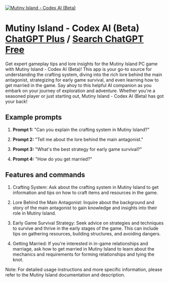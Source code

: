 
[![Mutiny Island - Codex AI (Beta)](https://files.oaiusercontent.com/file-wfO69G51AjoUdrt1sVPiPY4T?se=2123-10-17T10%3A29%3A30Z&sp=r&sv=2021-08-06&sr=b&rscc=max-age%3D31536000%2C%20immutable&rscd=attachment%3B%20filename%3Dsdsdsa.jpg&sig=1Shl6IrmGo2pQK1n0osw94sO7gopjPG6sqvcOAGapCs%3D)](https://chat.openai.com/g/g-OeYStezd5-mutiny-island-codex-ai-beta)

# Mutiny Island - Codex AI (Beta) [ChatGPT Plus](https://chat.openai.com/g/g-OeYStezd5-mutiny-island-codex-ai-beta) / [Search ChatGPT Free](https://gptcall.net/index.html#/?search=Mutiny%20Island%20-%20Codex%20AI%20(Beta))

Get expert gameplay tips and lore insights for the Mutiny Island PC game with Mutiny Island - Codex AI (Beta)! This app is your go-to source for understanding the crafting system, diving into the rich lore behind the main antagonist, strategizing for early game survival, and even learning how to get married in the game. Say ahoy to this helpful AI companion as you embark on your journey of exploration and adventure. Whether you're a seasoned player or just starting out, Mutiny Island - Codex AI (Beta) has got your back!

## Example prompts

1. **Prompt 1:** "Can you explain the crafting system in Mutiny Island?"

2. **Prompt 2:** "Tell me about the lore behind the main antagonist."

3. **Prompt 3:** "What's the best strategy for early game survival?"

4. **Prompt 4:** "How do you get married?"

## Features and commands

1. Crafting System: Ask about the crafting system in Mutiny Island to get information and tips on how to craft items and resources in the game.

2. Lore Behind the Main Antagonist: Inquire about the background and story of the main antagonist to gain knowledge and insights into their role in Mutiny Island.

3. Early Game Survival Strategy: Seek advice on strategies and techniques to survive and thrive in the early stages of the game. This can include tips on gathering resources, building structures, and avoiding dangers.

4. Getting Married: If you're interested in in-game relationships and marriage, ask how to get married in Mutiny Island to learn about the mechanics and requirements for forming relationships and tying the knot.

Note: For detailed usage instructions and more specific information, please refer to the Mutiny Island documentation and description.


